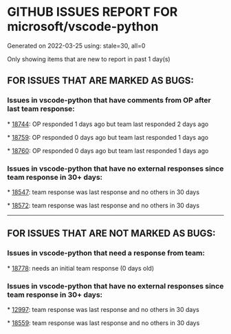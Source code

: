 
# GITHUB ISSUES REPORT FOR microsoft/vscode-python


Generated on 2022-03-25 using: stale=30, all=0


Only showing items that are new to report in past 1 day(s)


## FOR ISSUES THAT ARE MARKED AS BUGS:


### Issues in vscode-python that have comments from OP after last team response:


\* [18744](https://github.com/microsoft/vscode-python/issues/18744 "Creating a python venv does not prompt VSCode to recognize that venv"): OP responded 1 days ago but team last responded 2 days ago

\* [18759](https://github.com/microsoft/vscode-python/issues/18759 "Linting over and over, and electron process at 100% CPU, even without making changes"): OP responded 0 days ago but team last responded 1 days ago

\* [18760](https://github.com/microsoft/vscode-python/issues/18760 "Bug: Deleting test folder breaks Pytest and Testing bar"): OP responded 0 days ago but team last responded 1 days ago

### Issues in vscode-python that have no external responses since team response in 30+ days:


\* [18547](https://github.com/microsoft/vscode-python/issues/18547 "Stderr output causes test discovery to show as failed"): team response was last response and no others in 30 days

\* [18572](https://github.com/microsoft/vscode-python/issues/18572 "Environment variable definitions file substitution does not work when debugging a Python file"): team response was last response and no others in 30 days

---

## FOR ISSUES THAT ARE NOT MARKED AS BUGS:


### Issues in vscode-python that need a response from team:


\* [18778](https://github.com/microsoft/vscode-python/issues/18778 "Debug config for unit tests not working when launch config is stored in the workspace settings"): needs an initial team response (0 days old)

### Issues in vscode-python that have no external responses since team response in 30+ days:


\* [12997](https://github.com/microsoft/vscode-python/issues/12997 "launch.json &quot;args&quot; don't get passed to pytest unittests"): team response was last response and no others in 30 days

\* [18559](https://github.com/microsoft/vscode-python/issues/18559 "show class hierarchy or method override like pycharm"): team response was last response and no others in 30 days

